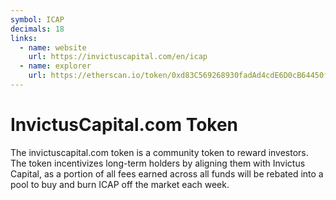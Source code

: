 ```yaml
---
symbol: ICAP
decimals: 18
links:
  - name: website
    url: https://invictuscapital.com/en/icap
  - name: explorer
    url: https://etherscan.io/token/0xd83C569268930fadAd4cdE6D0cB64450fef32b65
---
```


# InvictusCapital.com Token

The invictuscapital.com token is a community token to reward investors. The token incentivizes long-term holders by aligning them with Invictus Capital, as a portion of all fees earned across all funds will be rebated into a pool to buy and burn ICAP off the market each week.

